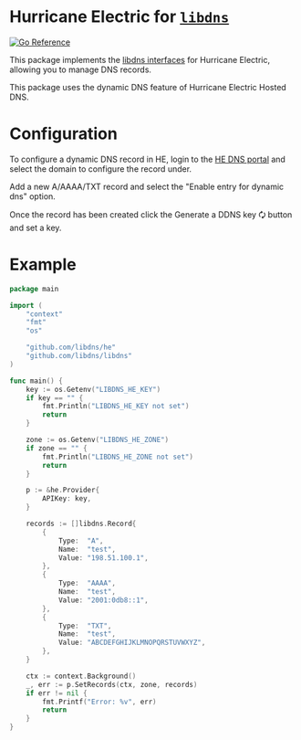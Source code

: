 Hurricane Electric for [`libdns`](https://github.com/libdns/libdns)
========================

[![Go Reference](https://pkg.go.dev/badge/test.svg)](https://pkg.go.dev/github.com/libdns/he)

This package implements the [libdns interfaces](https://github.com/libdns/libdns) for Hurricane Electric,
allowing you to manage DNS records.

This package uses the dynamic DNS feature of Hurricane Electric Hosted DNS.

Configuration
=============

To configure a dynamic DNS record in HE, login to the [HE DNS portal](https://dns.he.net/)
and select the domain to configure the record under.

Add a new A/AAAA/TXT record and select the "Enable entry for dynamic dns" option.

Once the record has been created click the Generate a DDNS key 🗘 button and set a key.

Example
=======

```go
package main

import (
	"context"
	"fmt"
	"os"

	"github.com/libdns/he"
	"github.com/libdns/libdns"
)

func main() {
	key := os.Getenv("LIBDNS_HE_KEY")
	if key == "" {
		fmt.Println("LIBDNS_HE_KEY not set")
		return
	}

	zone := os.Getenv("LIBDNS_HE_ZONE")
	if zone == "" {
		fmt.Println("LIBDNS_HE_ZONE not set")
		return
	}

	p := &he.Provider{
		APIKey: key,
	}

	records := []libdns.Record{
		{
			Type:  "A",
			Name:  "test",
			Value: "198.51.100.1",
		},
		{
			Type:  "AAAA",
			Name:  "test",
			Value: "2001:0db8::1",
		},
		{
			Type:  "TXT",
			Name:  "test",
			Value: "ABCDEFGHIJKLMNOPQRSTUVWXYZ",
		},
	}

	ctx := context.Background()
	_, err := p.SetRecords(ctx, zone, records)
	if err != nil {
		fmt.Printf("Error: %v", err)
		return
	}
}
```

